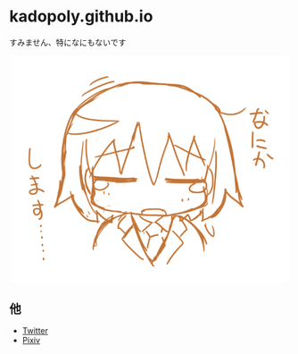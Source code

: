 kadopoly.github.io
===

すみません、特になにもないです

![ごめんなさい なにかします](assets/images/sorry_yasuna.jpg "ごめんなさい なにかします")

他
---

- [Twitter](https://twitter.com/kadopoly/ "Twitter")
- [Pixiv](http://www.pixiv.net/member.php?id=4495284 "Pixiv")
